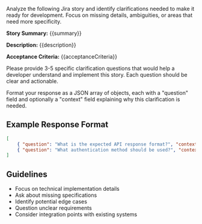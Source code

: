 Analyze the following Jira story and identify clarifications needed to make it ready for development. Focus on missing details, ambiguities, or areas that need more specificity.

**Story Summary:** {{summary}}

**Description:** {{description}}

**Acceptance Criteria:**
{{acceptanceCriteria}}

Please provide 3-5 specific clarification questions that would help a developer understand and implement this story. Each question should be clear and actionable.

Format your response as a JSON array of objects, each with a "question" field and optionally a "context" field explaining why this clarification is needed.

## Example Response Format

```json
[
	{ "question": "What is the expected API response format?", "context": "API integration requires clear specifications" },
	{ "question": "What authentication method should be used?", "context": "Security requirements need to be defined" }
]
```

## Guidelines

-   Focus on technical implementation details
-   Ask about missing specifications
-   Identify potential edge cases
-   Question unclear requirements
-   Consider integration points with existing systems
